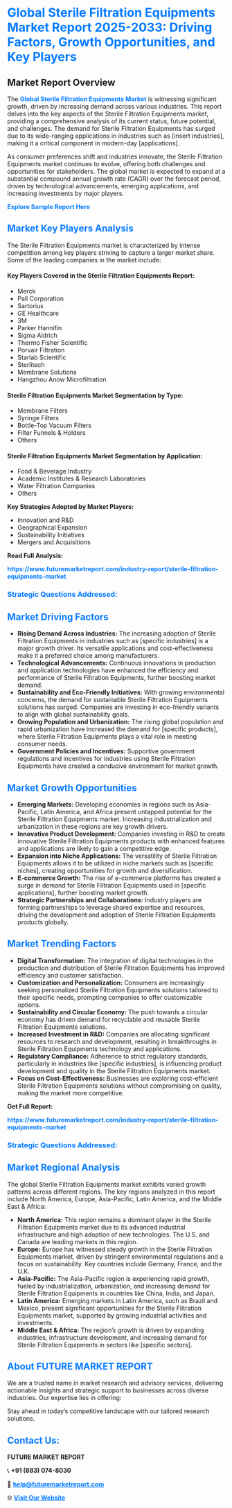 <h1 style="color: #007BFF;">Global Sterile Filtration Equipments Market Report 2025-2033: Driving Factors, Growth Opportunities, and Key Players</h1>

<section id="overview">
<h2>Market Report Overview</h2>
<p>The <a href="https://www.futuremarketreport.com/industry-report/sterile-filtration-equipments-market" style="color: #007BFF; text-decoration: none;"><strong>Global Sterile Filtration Equipments Market</strong></a> is witnessing significant growth, driven by increasing demand across various industries. This report delves into the key aspects of the Sterile Filtration Equipments market, providing a comprehensive analysis of its current status, future potential, and challenges. The demand for Sterile Filtration Equipments has surged due to its wide-ranging applications in industries such as [insert industries], making it a critical component in modern-day [applications].</p>
<p>As consumer preferences shift and industries innovate, the Sterile Filtration Equipments market continues to evolve, offering both challenges and opportunities for stakeholders. The global market is expected to expand at a substantial compound annual growth rate (CAGR) over the forecast period, driven by technological advancements, emerging applications, and increasing investments by major players.</p>
</section>

<section id="overview">
<p><a href="https://www.futuremarketreport.com/request-sample/reportId=98041" style="color: #007BFF; text-decoration: none;"><strong>Explore Sample Report Here</strong></a></p>
</section>

<section id="key-players">
<h2 style="color: #007BFF;">Market Key Players Analysis</h2>
<p>The Sterile Filtration Equipments market is characterized by intense competition among key players striving to capture a larger market share. Some of the leading companies in the market include:</p>
<h4>Key Players Covered in the Sterile Filtration Equipments Report:</h4>
<ul><li>Merck</li><li>Pall Corporation</li><li>Sartorius</li><li>GE Healthcare</li><li>3M</li><li>Parker Hannifin</li><li>Sigma Aldrich</li><li>Thermo Fisher Scientific</li><li>Porvair Filtration</li><li>Starlab Scientific</li><li>Sterlitech</li><li>Membrane Solutions</li><li>Hangzhou Anow Microfiltration</li></ul>
<h4>Sterile Filtration Equipments Market Segmentation by Type:</h4>
<ul><li>Membrane Filters</li><li>Syringe Filters</li><li>Bottle-Top Vacuum Filters</li><li>Filter Funnels &amp; Holders</li><li>Others</li></ul>

<h4>Sterile Filtration Equipments Market Segmentation by Application:</h4>
<ul><li>Food &amp; Beverage Industry</li><li>Academic Institutes &amp; Research Laboratories</li><li>Water Filtration Companies</li><li>Others</li></ul>
<p><strong>Key Strategies Adopted by Market Players:</strong></p>
<ul>
<li>Innovation and R&D</li>
<li>Geographical Expansion</li>
<li>Sustainability Initiatives</li>
<li>Mergers and Acquisitions</li>
</ul>
</section>

<section>
<p><strong>Read Full Analysis: </strong></p><a href="https://www.futuremarketreport.com/industry-report/sterile-filtration-equipments-market" style="color: #007BFF; text-decoration: none;"><strong>https://www.futuremarketreport.com/industry-report/sterile-filtration-equipments-market</strong></a>
<h3 style="color: #007BFF;">Strategic Questions Addressed:</h3>
</section>

<section id="driving-factors">
<h2 style="color: #007BFF;">Market Driving Factors</h2>
<ul>
<li><strong>Rising Demand Across Industries:</strong> The increasing adoption of Sterile Filtration Equipments in industries such as [specific industries] is a major growth driver. Its versatile applications and cost-effectiveness make it a preferred choice among manufacturers.</li>
<li><strong>Technological Advancements:</strong> Continuous innovations in production and application technologies have enhanced the efficiency and performance of Sterile Filtration Equipments, further boosting market demand.</li>
<li><strong>Sustainability and Eco-Friendly Initiatives:</strong> With growing environmental concerns, the demand for sustainable Sterile Filtration Equipments solutions has surged. Companies are investing in eco-friendly variants to align with global sustainability goals.</li>
<li><strong>Growing Population and Urbanization:</strong> The rising global population and rapid urbanization have increased the demand for [specific products], where Sterile Filtration Equipments plays a vital role in meeting consumer needs.</li>
<li><strong>Government Policies and Incentives:</strong> Supportive government regulations and incentives for industries using Sterile Filtration Equipments have created a conducive environment for market growth.</li>
</ul>
</section>

<section id="growth-opportunities">
<h2 style="color: #007BFF;">Market Growth Opportunities</h2>
<ul>
<li><strong>Emerging Markets:</strong> Developing economies in regions such as Asia-Pacific, Latin America, and Africa present untapped potential for the Sterile Filtration Equipments market. Increasing industrialization and urbanization in these regions are key growth drivers.</li>
<li><strong>Innovative Product Development:</strong> Companies investing in R&D to create innovative Sterile Filtration Equipments products with enhanced features and applications are likely to gain a competitive edge.</li>
<li><strong>Expansion into Niche Applications:</strong> The versatility of Sterile Filtration Equipments allows it to be utilized in niche markets such as [specific niches], creating opportunities for growth and diversification.</li>
<li><strong>E-commerce Growth:</strong> The rise of e-commerce platforms has created a surge in demand for Sterile Filtration Equipments used in [specific applications], further boosting market growth.</li>
<li><strong>Strategic Partnerships and Collaborations:</strong> Industry players are forming partnerships to leverage shared expertise and resources, driving the development and adoption of Sterile Filtration Equipments products globally.</li>
</ul>
</section>

<section id="trending-factors">
<h2 style="color: #007BFF;">Market Trending Factors</h2>
<ul>
<li><strong>Digital Transformation:</strong> The integration of digital technologies in the production and distribution of Sterile Filtration Equipments has improved efficiency and customer satisfaction.</li>
<li><strong>Customization and Personalization:</strong> Consumers are increasingly seeking personalized Sterile Filtration Equipments solutions tailored to their specific needs, prompting companies to offer customizable options.</li>
<li><strong>Sustainability and Circular Economy:</strong> The push towards a circular economy has driven demand for recyclable and reusable Sterile Filtration Equipments solutions.</li>
<li><strong>Increased Investment in R&D:</strong> Companies are allocating significant resources to research and development, resulting in breakthroughs in Sterile Filtration Equipments technology and applications.</li>
<li><strong>Regulatory Compliance:</strong> Adherence to strict regulatory standards, particularly in industries like [specific industries], is influencing product development and quality in the Sterile Filtration Equipments market.</li>
<li><strong>Focus on Cost-Effectiveness:</strong> Businesses are exploring cost-efficient Sterile Filtration Equipments solutions without compromising on quality, making the market more competitive.</li>
</ul>
</section>

<section>
<p><strong>Get Full Report: </strong></p><a href="https://www.futuremarketreport.com/industry-report/sterile-filtration-equipments-market" style="color: #007BFF; text-decoration: none;"><strong>https://www.futuremarketreport.com/industry-report/sterile-filtration-equipments-market</strong></a>
<h3 style="color: #007BFF;">Strategic Questions Addressed:</h3>
</section>


<section id="regional-analysis">
<h2 style="color: #007BFF;">Market Regional Analysis</h2>
<p>The global Sterile Filtration Equipments market exhibits varied growth patterns across different regions. The key regions analyzed in this report include North America, Europe, Asia-Pacific, Latin America, and the Middle East & Africa:</p>
<ul>
<li><strong>North America:</strong> This region remains a dominant player in the Sterile Filtration Equipments market due to its advanced industrial infrastructure and high adoption of new technologies. The U.S. and Canada are leading markets in this region.</li>
<li><strong>Europe:</strong> Europe has witnessed steady growth in the Sterile Filtration Equipments market, driven by stringent environmental regulations and a focus on sustainability. Key countries include Germany, France, and the U.K.</li>
<li><strong>Asia-Pacific:</strong> The Asia-Pacific region is experiencing rapid growth, fueled by industrialization, urbanization, and increasing demand for Sterile Filtration Equipments in countries like China, India, and Japan.</li>
<li><strong>Latin America:</strong> Emerging markets in Latin America, such as Brazil and Mexico, present significant opportunities for the Sterile Filtration Equipments market, supported by growing industrial activities and investments.</li>
<li><strong>Middle East & Africa:</strong> The region’s growth is driven by expanding industries, infrastructure development, and increasing demand for Sterile Filtration Equipments in sectors like [specific sectors].</li>
</ul>
</section>

<footer>
<h2 style="color: #007BFF;">About FUTURE MARKET REPORT</h2>
<p>We are a trusted name in market research and advisory services, delivering actionable insights and strategic support to businesses across diverse industries. Our expertise lies in offering:</p>

<p>Stay ahead in today’s competitive landscape with our tailored research solutions.</p>

<h2 style="color: #007BFF;">Contact Us:</h2>
<p><strong>FUTURE MARKET REPORT</strong></p>
<p>📞 <strong>+91 (883) 074-8030</strong></p>
<p>📧 <strong><a href="mailto:help@futuremarketreport.com" style="color: #007BFF;">help@futuremarketreport.com</a></strong></p>
<p>🌐 <strong><a href="https://www.futuremarketreport.com/" style="color: #007BFF;">Visit Our Website</a></strong></p>
</footer>